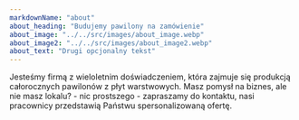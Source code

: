 ```yaml
---
markdownName: "about"
about_heading: "Budujemy pawilony na zamówienie"
about_image: "../../src/images/about_image.webp"
about_image2: "../../src/images/about_image2.webp"
about_text: "Drugi opcjonalny tekst"
---
```

Jesteśmy firmą z wieloletnim doświadczeniem, która zajmuje się produkcją całorocznych pawilonów z płyt warstwowych. Masz pomysł na biznes, ale nie masz lokalu? - nic prostszego - zapraszamy do kontaktu, nasi pracownicy przedstawią Państwu spersonalizowaną ofertę.

